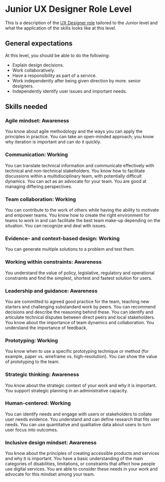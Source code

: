 # Junior UX Designer Role Level
This is a description of the [UX Designer role](ux-designer-role-overview.md) tailored to the Junior level and what the application of the skills looks like at this level.

## General expectations
At this level, you should be able to do the following:
- Explain design decisions.
- Work collaboratively.
- Have a responsibility as part of a service.
- Work independently after being given direction by more. senior designers.
- Independently identify user issues and important needs.

## Skills needed

### Agile mindset: Awareness
You know about agile methodology and the ways you can apply the principles in practice. You can take an open-minded approach; you know why iteration is important and can do it quickly.

### Communication: Working
You can translate technical information and communicate effectively with technical and non-technical stakeholders. You know how to facilitate discussions within a multidisciplinary team, with potentially difficult dynamics. You can act as an advocate for your team. You are good at managing differing perspectives.

### Team collaboration: Working
You can contribute to the work of others while having the ability to motivate and empower teams. You know how to create the right environment for teams to work in and can facilitate the best team make-up depending on the situation. You can recognize and deal with issues.

### Evidence- and context-based design: Working
You can generate multiple solutions to a problem and test them.

### Working within constraints: Awareness
You understand the value of policy, legislative, regulatory and operational constraints and find the simplest, shortest and fastest solution for users.

### Leadership and guidance: Awareness
You are committed to agreed good practice for the team, teaching new starters and challenging substandard work by peers. You can recommend decisions and describe the reasoning behind these. You can identify and articulate technical disputes between direct peers and local stakeholders. You know about the importance of team dynamics and collaboration. You understand the importance of feedback.

### Prototyping: Working
You know when to use a specific prototyping technique or method (for example, paper vs. wireframe vs. high-resolution). You can show the value of prototyping to the team.

### Strategic thinking: Awareness
You know about the strategic context of your work and why it is important. You support strategic planning in an administrative capacity.

### Human-centered: Working
You can identify needs and engage with users or stakeholders to collate user needs evidence. You understand and can define research that fits user needs. You can use quantitative and qualitative data about users to turn user focus into outcomes.

### Inclusive design mindset: Awareness
You know about the principles of creating accessible products and services and why it is important. You have a basic understanding of the main categories of disabilities, limitations, or constraints that affect how people use digital services. You are able to consider these needs in your work and advocate for this mindset among your team.
